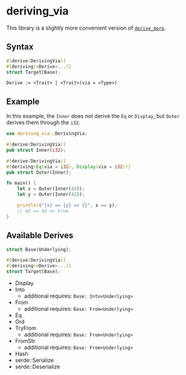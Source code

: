 # deriving_via

This library is a slightly more convenient version of [`derive_more`](https://docs.rs/derive_more/latest/derive_more/).

## Syntax

```rust
#[derive(DerivingVia)]
#[deriving(<Derive>...)]
struct Target(Base);
```

```text
Derive := <Trait> | <Trait>(via = <Type>)
```

## Example

In this example, the `Inner` does not derive the `Eq` or `Display`,
but `Outer` derives them through the `i32`.

```rust
use deriving_via::DerivingVia;

#[derive(DerivingVia)]
pub struct Inner(i32);

#[derive(DerivingVia)]
#[deriving(Eq(via = i32), Display(via = i32))]
pub struct Outer(Inner);

fn main() {
    let x = Outer(Inner(42));
    let y = Outer(Inner(42));

    println!("{x} == {y} => {}", x == y);
    // 42 == 42 => true
}
```

## Available Derives

```rust
struct Base(Underlying);

#[derive(DerivingVia)]
#[deriving(<Derive>...)]
struct Target(Base);
```

- Display
- Into
  - additional requires: `Base: Into<Underlying>`
- From
  - additional requires: `Base: From<Underlying>`
- Eq
- Ord
- TryFrom
  - additional requires: `Base: From<Underlying>`
- FromStr
  - additional requires: `Base: From<Underlying>`
- Hash
- serde::Serialize
- serde::Deserialize
